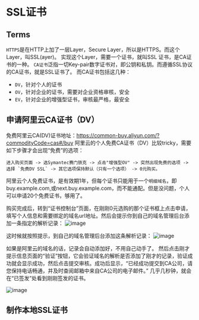 # SSL证书

## Terms
`HTTPS`是在HTTP上加了一层Layer，Secure Layer，所以是HTTPS。而这个Layer，叫SSL(ayer)。
实现这个Layer，需要一个证书，就叫SSL 证书，是CA证书的一种。
`CA证书`泛指一切Key-pair数字证书对，即公钥和私钥。而遵循SSL协议的CA证书，就是SSL证书了。
而CA证书包括这几种：
- `DV`，针对个人的证书
- `OV`，针对企业的证书，需要对企业资格审核，安全
- `EV`，针对企业的增强型证书，审核最严格，最安全


## 申请阿里云CA证书（DV）

免费阿里云CA(DV)证书地址：https://common-buy.aliyun.com/?commodityCode=cas#/buy
阿里云的个人免费CA证书（DV）比较tricky，需要如下步骤才会出现“免费”的选项：
```
进入购买页面 -> 选Symantec赛门铁克 -> 点击"增强型OV" -> 突然出现免费的选项 -> 选择 `免费DV SSL` -> 其它选项保持默认（只有一个选项） -> 0元购买。
```

阿里云个人免费证书，是有效期1年，但每个证书只能用于一个`明细域名`，即buy.example.com,或next.buy.example.com，而不能通配。但是没问题，个人可以申请20个免费证书，够用了。

购买完成后，转到“证书控制台”页面，在刚刚0元选购的那个证书框上点击申请，填写个人信息和需要绑定的域名url地址。然后会提示你到自己的域名管理后台添加一条指定的解析记录：
![image](https://user-images.githubusercontent.com/14041622/48242056-54eb8480-e414-11e8-88c6-a1ea711f88e5.png)

这时候就按照提示，到自己的域名管理后台添加这条解析记录：
![image](https://user-images.githubusercontent.com/14041622/48242094-8ebc8b00-e414-11e8-948a-ec05193c755a.png)

如果是阿里云的域名的话，记录会自动添加好，不用自己动手了。
然后点击刚才提示信息页面的“验证”按钮，它会验证域名的解析是否添加了刚才的记录，验证成功就会显示成功，然后点击提交审核。成功后显示，“已经成功提交到CA公司，请您保持电话畅通，并及时查阅邮箱中来自CA公司的电子邮件。”
几乎几秒钟，就会在“已签发”处看到刚刚签发的证书。

![image](https://user-images.githubusercontent.com/14041622/48242201-1aceb280-e415-11e8-999a-5a533a72fbb2.png)



## 制作本地SSL证书